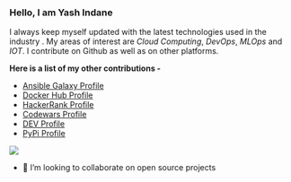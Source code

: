 ### Hello, I am Yash Indane
I always keep myself updated with the latest technologies used in the industry . My areas of interest are _Cloud Computing_, _DevOps_, _MLOps_ and _IOT_. I contribute on Github as well as on other platforms.

**Here is a list of my other contributions -**

- [Ansible Galaxy Profile](https://galaxy.ansible.com/my-content/namespaces)
- [Docker Hub Profile](https://hub.docker.com/repositories)
- [HackerRank Profile](https://www.hackerrank.com/yashindane46)
- [Codewars Profile](https://www.codewars.com/users/Yash%20Indane)
- [DEV Profile](https://dev.to/yashindane)
- [PyPi Profile](https://pypi.org/user/yashindane/)

![](https://www.codewars.com/users/Yash%20Indane/badges/large)

<!--
**YashIndane/YashIndane** is a ✨ _special_ ✨ repository because its `README.md` (this file) appears on your GitHub profile.-->

- 👯 I’m looking to collaborate on open source projects
